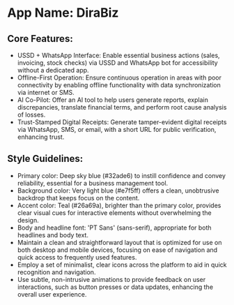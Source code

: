 # **App Name**: DiraBiz

## Core Features:

- USSD + WhatsApp Interface: Enable essential business actions (sales, invoicing, stock checks) via USSD and WhatsApp bot for accessibility without a dedicated app.
- Offline-First Operation: Ensure continuous operation in areas with poor connectivity by enabling offline functionality with data synchronization via internet or SMS.
- AI Co-Pilot: Offer an AI tool to help users generate reports, explain discrepancies, translate financial terms, and perform root cause analysis of losses.
- Trust-Stamped Digital Receipts: Generate tamper-evident digital receipts via WhatsApp, SMS, or email, with a short URL for public verification, enhancing trust.

## Style Guidelines:

- Primary color: Deep sky blue (#32ade6) to instill confidence and convey reliability, essential for a business management tool.
- Background color: Very light blue (#e7f5ff) offers a clean, unobtrusive backdrop that keeps focus on the content.
- Accent color: Teal (#26a69a), brighter than the primary color, provides clear visual cues for interactive elements without overwhelming the design.
- Body and headline font: 'PT Sans' (sans-serif), appropriate for both headlines and body text.
- Maintain a clean and straightforward layout that is optimized for use on both desktop and mobile devices, focusing on ease of navigation and quick access to frequently used features.
- Employ a set of minimalist, clear icons across the platform to aid in quick recognition and navigation.
- Use subtle, non-intrusive animations to provide feedback on user interactions, such as button presses or data updates, enhancing the overall user experience.
